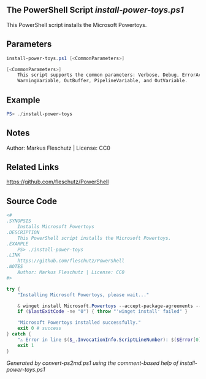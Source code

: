 ## The PowerShell Script *install-power-toys.ps1*

This PowerShell script installs the Microsoft Powertoys.

## Parameters
```powershell
install-power-toys.ps1 [<CommonParameters>]

[<CommonParameters>]
    This script supports the common parameters: Verbose, Debug, ErrorAction, ErrorVariable, WarningAction, 
    WarningVariable, OutBuffer, PipelineVariable, and OutVariable.
```

## Example
```powershell
PS> ./install-power-toys

```

## Notes
Author: Markus Fleschutz | License: CC0

## Related Links
https://github.com/fleschutz/PowerShell

## Source Code
```powershell
<#
.SYNOPSIS
	Installs Microsoft Powertoys
.DESCRIPTION
	This PowerShell script installs the Microsoft Powertoys.
.EXAMPLE
	PS> ./install-power-toys
.LINK
	https://github.com/fleschutz/PowerShell
.NOTES
	Author: Markus Fleschutz | License: CC0
#>

try {
	"Installing Microsoft Powertoys, please wait..."

	& winget install Microsoft.Powertoys --accept-package-agreements --accept-source-agreements
	if ($lastExitCode -ne "0") { throw "'winget install' failed" }

	"Microsoft Powertoys installed successfully."
	exit 0 # success
} catch {
	"⚠️ Error in line $($_.InvocationInfo.ScriptLineNumber): $($Error[0])"
	exit 1
}
```

*Generated by convert-ps2md.ps1 using the comment-based help of install-power-toys.ps1*
